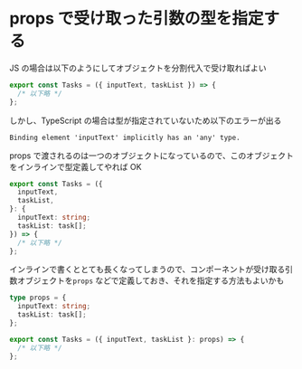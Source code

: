 # props で受け取った引数の型を指定する

JS の場合は以下のようにしてオブジェクトを分割代入で受け取ればよい

```js
export const Tasks = ({ inputText, taskList }) => {
  /* 以下略 */
};
```

しかし、TypeScript の場合は型が指定されていないため以下のエラーが出る

```
Binding element 'inputText' implicitly has an 'any' type.
```

props で渡されるのは一つのオブジェクトになっているので、このオブジェクトをインラインで型定義してやれば OK

```ts
export const Tasks = ({
  inputText,
  taskList,
}: {
  inputText: string;
  taskList: task[];
}) => {
  /* 以下略 */
};
```

インラインで書くととても長くなってしまうので、コンポーネントが受け取る引数オブジェクトを`props` などで定義しておき、それを指定する方法もよいかも

```ts
type props = {
  inputText: string;
  taskList: task[];
};

export const Tasks = ({ inputText, taskList }: props) => {
  /* 以下略 */
};
```
